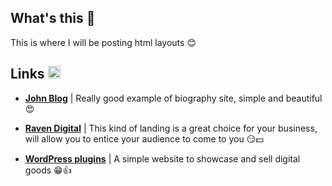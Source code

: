 ## What's this 🤔

This is where I will be posting html layouts 😊

## Links <img src="https://cdn-icons-png.flaticon.com/512/282/282100.png" width="20" height="20">

- <a href="https://yafox3-johnbio.netlify.app/"><b>John Blog</b></a> | Really good example of biography site, simple and beautiful 😍

- <a href="https://yafox3-ravendigital.netlify.app/"><b>Raven Digital</b></a> | This kind of landing is a great choice for your business, will allow you to entice your audience to come to you 😏💵

- <a href="https://yafox3-wp.netlify.app"><b>WordPress plugins</b></a> | A simple website to showcase and sell digital goods 😁👍
